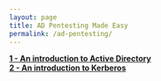 ```yaml
---
layout: page
title: AD Pentesting Made Easy
permalink: /ad-pentesting/
---
```

**[1 - An introduction to Active Directory]**
<br>
**[2 - An introduction to Kerberos]**


[1 - An introduction to Active Directory]: https://hok.ninja/2019/08/05/ad-introduction
[2 - An introduction to Kerberos]: https://hok.ninja/2019/08/07/kerberos-introduction
